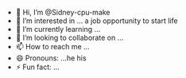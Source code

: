 - 👋 Hi, I’m @Sidney-cpu-make
- 👀 I’m interested in ... a job opportunity to start life 
- 🌱 I’m currently learning ...
- 💞️ I’m looking to collaborate on ...
- 📫 How to reach me ...
- 😄 Pronouns: ...he his
- ⚡ Fun fact: ...

<!---
Sidney-cpu-make/Sidney-cpu-make is a ✨ special ✨ repository because its `README.md` (this file) appears on your GitHub profile.
You can click the Preview link to take a look at your changes.
--->
